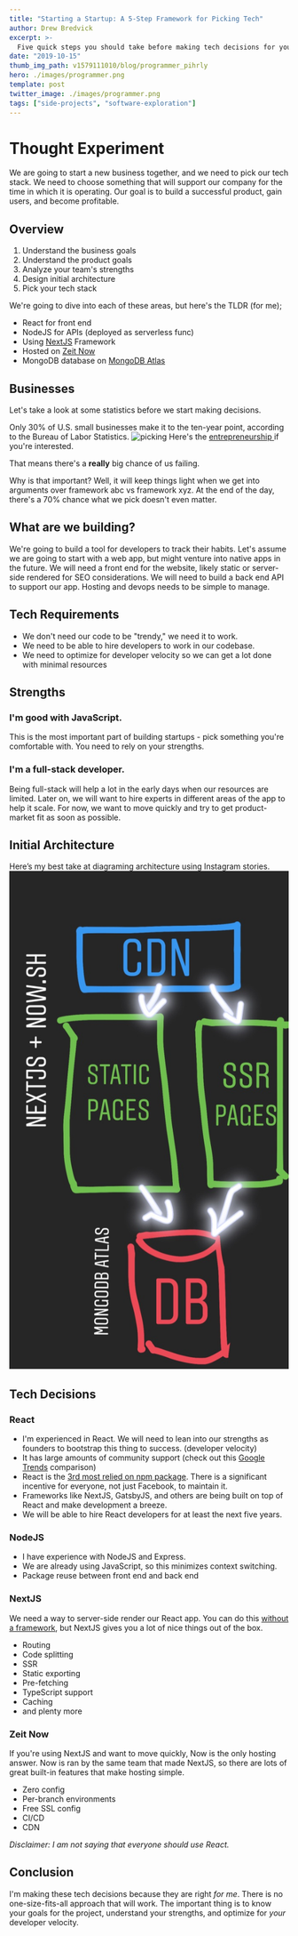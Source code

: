 ```yaml
---
title: "Starting a Startup: A 5-Step Framework for Picking Tech"
author: Drew Bredvick
excerpt: >-
  Five quick steps you should take before making tech decisions for your startup.
date: "2019-10-15"
thumb_img_path: v1579111010/blog/programmer_pihrly
hero: ./images/programmer.png
template: post
twitter_image: ./images/programmer.png
tags: ["side-projects", "software-exploration"]
---
```


# Thought Experiment

We are going to start a new business together, and we need to pick our tech stack. We need to choose something that will support our company for the time in which it is operating. Our goal is to build a successful product, gain users, and become profitable.

## Overview

1. Understand the business goals
2. Understand the product goals
3. Analyze your team's strengths
4. Design initial architecture
5. Pick your tech stack

We're going to dive into each of these areas, but here's the TLDR (for me);

- React for front end
- NodeJS for APIs (deployed as serverless func)
- Using [NextJS](https://nextjs.org) Framework
- Hosted on [Zeit Now](https://zeit.co/home)
- MongoDB database on [MongoDB Atlas](https://cloud.mongodb.com)

## Businesses

Let's take a look at some statistics before we start making decisions.

Only 30% of U.S. small businesses make it to the ten-year point, according to the Bureau of Labor Statistics.
![picking ](https://www.bls.gov/bdm/entrepreneurship/bdm_chart3.png)
Here's the [entrepreneurship ](https://www.bls.gov/bdm/entrepreneurship/bdm_chart3.htm) if you're interested.

That means there's a **really** big chance of us failing.

Why is that important? Well, it will keep things light when we get into arguments over framework abc vs framework xyz. At the end of the day, there's a 70% chance what we pick doesn't even matter.

## What are we building?

We're going to build a tool for developers to track their habits. Let's assume we are going to start with a web app, but might venture into native apps in the future. We will need a front end for the website, likely static or server-side rendered for SEO considerations. We will need to build a back end API to support our app. Hosting and devops needs to be simple to manage.

## Tech Requirements

- We don't need our code to be "trendy," we need it to work.
- We need to be able to hire developers to work in our codebase.
- We need to optimize for developer velocity so we can get a lot done with minimal resources

## Strengths

### I'm good with JavaScript.

This is the most important part of building startups - pick something you're comfortable with. You need to rely on your strengths.

### I'm a full-stack developer.

Being full-stack will help a lot in the early days when our resources are limited. Later on, we will want to hire experts in different areas of the app to help it scale. For now, we want to move quickly and try to get product-market fit as soon as possible.

## Initial Architecture

Here’s my best take at diagraming architecture using Instagram stories.
![zeit now NextJS basic architecture diagram](./images/now-nextjs-diagram.jpg)

## Tech Decisions

### React

- I'm experienced in React. We will need to lean into our strengths as founders to bootstrap this thing to success. (developer velocity)
- It has large amounts of community support (check out this [Google Trends](https://trends.google.com/trends/explore?date=2013-09-10%202019-10-10&geo=US&q=%2Fm%2F012l1vxv,sveltejs,vuejs) comparison)
- React is the [3rd most relied on npm package](https://www.npmjs.com/browse/depended). There is a significant incentive for everyone, not just Facebook, to maintain it.
- Frameworks like NextJS, GatsbyJS, and others are being built on top of React and make development a breeze.
- We will be able to hire React developers for at least the next five years.

### NodeJS

- I have experience with NodeJS and Express.
- We are already using JavaScript, so this minimizes context switching.
- Package reuse between front end and back end

### NextJS

We need a way to server-side render our React app. You can do this [without a framework](https://medium.com/spreetail-engineering/approaching-server-side-rendering-in-an-existing-react-redux-application-2c403819a231), but NextJS gives you a lot of nice things out of the box.

- Routing
- Code splitting
- SSR
- Static exporting
- Pre-fetching
- TypeScript support
- Caching
- and plenty more

### Zeit Now

If you're using NextJS and want to move quickly, Now is the only hosting answer. Now is ran by the same team that made NextJS, so there are lots of great built-in features that make hosting simple.

- Zero config
- Per-branch environments
- Free SSL config
- CI/CD
- CDN

_Disclaimer: I am not saying that everyone should use React._

## Conclusion

I'm making these tech decisions because they are right _for me_. There is no one-size-fits-all approach that will work. The important thing is to know your goals for the project, understand your strengths, and optimize for _your_ developer velocity.
